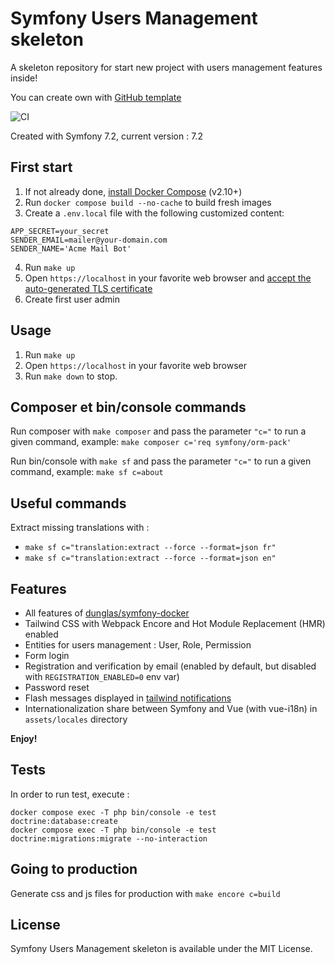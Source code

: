 # Symfony Users Management skeleton

A skeleton repository for start new project with users management features inside!

You can create own with [GitHub template](https://github.com/new?template_name=symfony-users-management-skeleton&template_owner=mathieu-dumoutier)

![CI](https://github.com/mathieu-dumoutier/symfony-users-management-skeleton/workflows/CI/badge.svg)

Created with Symfony 7.2, current version : 7.2

## First start

1. If not already done, [install Docker Compose](https://docs.docker.com/compose/install/) (v2.10+)
2. Run `docker compose build --no-cache` to build fresh images
3. Create a `.env.local` file with the following customized content:
```dotenv
APP_SECRET=your_secret
SENDER_EMAIL=mailer@your-domain.com
SENDER_NAME='Acme Mail Bot'
```
4. Run `make up`
5. Open `https://localhost` in your favorite web browser and [accept the auto-generated TLS certificate](https://stackoverflow.com/a/15076602/1352334)
6. Create first user admin

## Usage

1. Run `make up`
2. Open `https://localhost` in your favorite web browser
3. Run `make down` to stop.

## Composer et bin/console commands

Run composer with `make composer` and pass the parameter `"c="` to run a given command, example: `make composer c='req symfony/orm-pack'`

Run bin/console with `make sf` and pass the parameter `"c="` to run a given command, example: `make sf c=about`

## Useful commands

Extract missing translations with :
* `make sf c="translation:extract --force --format=json fr"` 
* `make sf c="translation:extract --force --format=json en"`

## Features

* All features of [dunglas/symfony-docker](https://github.com/dunglas/symfony-docker)
* Tailwind CSS with Webpack Encore and Hot Module Replacement (HMR) enabled
* Entities for users management : User, Role, Permission
* Form login
* Registration and verification by email (enabled by default, but disabled with `REGISTRATION_ENABLED=0` env var)
* Password reset
* Flash messages displayed in [tailwind notifications](https://tailwindui.com/components/application-ui/overlays/notifications)
* Internationalization share between Symfony and Vue (with vue-i18n) in `assets/locales` directory

**Enjoy!**

## Tests

In order to run test, execute :
```
docker compose exec -T php bin/console -e test doctrine:database:create
docker compose exec -T php bin/console -e test doctrine:migrations:migrate --no-interaction
```

## Going to production

Generate css and js files for production with `make encore c=build`

## License

Symfony Users Management skeleton is available under the MIT License.
